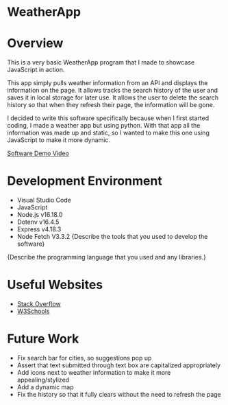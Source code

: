 # WeatherApp

# Overview

This is a very basic WeatherApp program that I made to showcase JavaScript in action.

This app simply pulls weather information from an API and displays the information on the page. It allows tracks the search history of the user and saves it in local storage for later use. 
It allows the user to delete the search history so that when they refresh their page, the information will be gone.

I decided to write this software specifically because when I first started coding, I made a weather app but using python. With that app all the information was made up and static, so I 
wanted to make this one using JavaScript to make it more dynamic.

[Software Demo Video](http://youtube.link.goes.here)

# Development Environment

* Visual Studio Code
* JavaScript
* Node.js v16.18.0
* Dotenv v16.4.5
* Express v4.18.3
* Node Fetch V3.3.2
{Describe the tools that you used to develop the software}

{Describe the programming language that you used and any libraries.}

# Useful Websites

- [Stack Overflow](https://stackoverflow.com/)
- [W3Schools](https://www.w3schools.com/js/)

# Future Work

- Fix search bar for cities, so suggestions pop up 
- Assert that text submitted through text box are capitalized appropriately
- Add icons next to weather information to make it more appealing/stylized
- Add a dynamic map 
- Fix the history so that it fully clears without the need to refresh the page